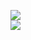 [![](https://img.shields.io/badge/Made%20With-Github%20Spray-lightgrey.svg?style=for-the-badge&logo=github)](https://github.com/Annihil/github-spray#3732)  
[![](https://i.imgur.com/2DrTn0Z.gif)](https://github.com/Annihil/github-spray)